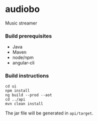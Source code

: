 # audiobo
Music streamer

### Build prerequisites
* Java
* Maven
* node/npm
* angular-cli

### Build instructions
    cd ui
    npm install
    ng build --prod --aot
    cd ../api
    mvn clean install

The jar file will be generated in `api/target`.